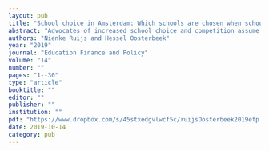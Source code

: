 ```yaml
---
layout: pub
title: "School choice in Amsterdam: Which schools are chosen when school choice is free?"
abstract: "Advocates of increased school choice and competition assume that school choices are led by quality considerations. To test this assumption, this paper examines the determinants of secondary school choice in the city of Amsterdam. In this city there are many schools to choose from and school choice is virtually unrestricted (no catchment areas, low or no tuition fees, short distances). Using discrete choice models we find that published indicators of school quality are not consistent predictors of school choice. Instead, students appear to prefer schools that are close to their home and schools where many of their former classmates in primary school go to."
authors: "Nienke Ruijs and Hessel Oosterbeek"
year: "2019"
journal: "Education Finance and Policy"
volume: "14"
number: ""
pages: "1--30"
type: "article"
booktitle: ""
editor: ""
publisher: ""
institution: ""
pdf: "https://www.dropbox.com/s/45stxedgvlwcf5c/ruijsOosterbeek2019efp.pdf?dl=0"
date: 2019-10-14
category: pub
---
```

